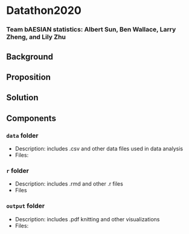 # Datathon2020

### Team bAESIAN statistics: Albert Sun, Ben Wallace, Larry Zheng, and Lily Zhu 

## Background

## Proposition

## Solution

## Components
### `data` **folder**
  - Description: includes .csv and other data files used in data analysis
  - Files:
### `r` **folder**
  - Description: includes .rmd and other .r files
  - Files
### `output` **folder**
  - Description: includes .pdf knitting and other visualizations
  - Files:
  